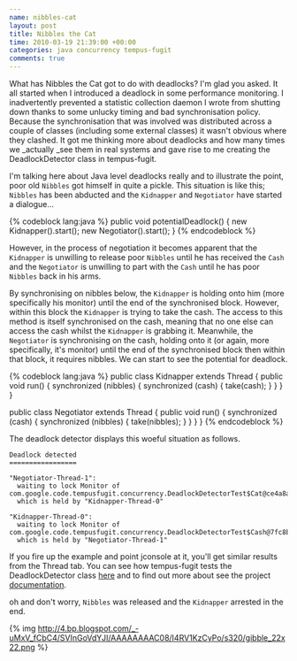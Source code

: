```yaml
---
name: nibbles-cat
layout: post
title: Nibbles the Cat
time: 2010-03-19 21:39:00 +00:00
categories: java concurrency tempus-fugit
comments: true
---
```


What has Nibbles the Cat got to do with deadlocks? I'm glad you asked. It all started when I introduced a deadlock in some performance monitoring. I inadvertently prevented a statistic collection daemon I wrote from shutting down thanks to some unlucky timing and bad synchronisation policy. Because the synchronisation that was involved was distributed across a couple of classes (including some external classes) it wasn't obvious where they clashed. It got me thinking more about deadlocks and how many times we _actually _see them in real systems and gave rise to me creating the DeadlockDetector class in tempus-fugit.
  
I'm talking here about Java level deadlocks really and to illustrate the
point, poor old `Nibbles` got himself in quite a pickle. This situation is like
this; `Nibbles` has been abducted and the  `Kidnapper` and `Negotiator` have started
a dialogue...

{% codeblock lang:java %}
public void potentialDeadlock() {
     new Kidnapper().start();
     new Negotiator().start();
}
{% endcodeblock %}


However, in the process of negotiation it becomes apparent that the  `Kidnapper`
is unwilling to release poor `Nibbles` until he has received the `Cash` and the
`Negotiator` is unwilling to part with the `Cash` until he has poor `Nibbles` back
in his arms.

<!-- more -->
  
By synchronising on nibbles below, the  `Kidnapper` is holding onto him (more
specifically his monitor) until the end of the synchronised block. However,
within this block the  `Kidnapper` is trying
to take the cash. The access to this method is itself synchronised on the
cash, meaning that no one else can access the cash whilst
the  `Kidnapper` is grabbing it. Meanwhile,
the `Negotiator` is synchronising on the
cash, holding onto it (or again, more specifically, it's monitor) until the
end of the synchronised block then within that block, it requires nibbles. We
can start to see the potential for deadlock.

{% codeblock lang:java %}
public class Kidnapper extends Thread {
   public void run() {
      synchronized (nibbles) {
         synchronized (cash) {
            take(cash);
         }
      }
   }
}

public class Negotiator extends Thread {
   public void run() {
      synchronized (cash) {
         synchronized (nibbles) {
            take(nibbles);
         }
      }
   }
}
{% endcodeblock %}


The deadlock detector displays this woeful situation as follows.

    Deadlock detected
    =================

    "Negotiator-Thread-1":
      waiting to lock Monitor of com.google.code.tempusfugit.concurrency.DeadlockDetectorTest$Cat@ce4a8a
      which is held by "Kidnapper-Thread-0"

    "Kidnapper-Thread-0":
      waiting to lock Monitor of com.google.code.tempusfugit.concurrency.DeadlockDetectorTest$Cash@7fc8b2
      which is held by "Negotiator-Thread-1"


  
If you fire up the example and point jconsole at it, you'll get similar
results from the Thread tab. You can see how tempus-fugit tests the
DeadlockDetector class [here](http://tempus-fugit.googlecode.com/svn/site/documentation/xref-test/com/google/code/tempusfugit/concurrency/DeadlockDetectorTest.html) and to
find out more about see the project [documentation](http://tempus-fugit.googlecode.com/svn/site/documentation/concurrency.html#Deadlock_Detection).

  
oh and don't worry, `Nibbles` was released and the  `Kidnapper` arrested in the
end.


{% img http://4.bp.blogspot.com/_-uMxV_fCbC4/SVInGoVdYJI/AAAAAAAAC08/I4RV1KzCyPo/s320/gibble_22x22.png %}



